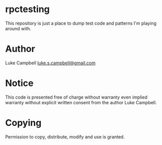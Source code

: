 rpctesting
===========

This repository is just a place to dump test code and patterns I'm playing around with.

Author
======
Luke Campbell <luke.s.campbell@gmail.com>


Notice
=====

This code is presented free of charge without warranty even implied warranty without explicit written consent from the author Luke Campbell.

Copying
=======
Permission to copy, distribute, modify and use is granted.


